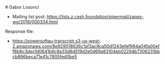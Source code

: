 # Gabor Losonci

* Mailing list post: <https://lists.z.cash.foundation/pipermail/zapps-wg/2018/000334.html>

Response file:

* <https://powersoftau-transcript.s3-us-west-2.amazonaws.com/8e929018636c1af3ac9ca50d1243efef984a04fa00eff8b6c3decfd0641b6c9a33d8d519d2e0d69a83104eb02294b7306231bbcb896beca71e41c7805fed0be5>

